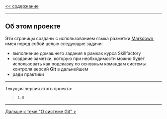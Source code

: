 [<< cодержание](../readme.md)

---

## Об этом проекте

Эти страницы созданы с использованием языка разметки [Markdown](https://spec.commonmark.org/), имея перед собой целью следующие задачи:
- выполнение домашнего задания в рамках курса Skillfactory
- создание заметки, которую при необходимости можно будет использовать как подсказку по основным командам системы контроля версий __Git__ в дальнейшем
- ради практики

---

Текущая версия этого проекта:
> ```1.0```

---

[Дальше к теме "О системе Git" >](./about_git.md)
